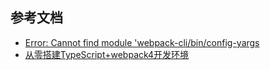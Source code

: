 ## 参考文档
- [Error: Cannot find module 'webpack-cli/bin/config-yargs](https://github.com/webpack/webpack-dev-server/issues/2759)
- [从零搭建TypeScript+webpack4开发环境](https://juejin.cn/post/6844904058541572109#heading-0)